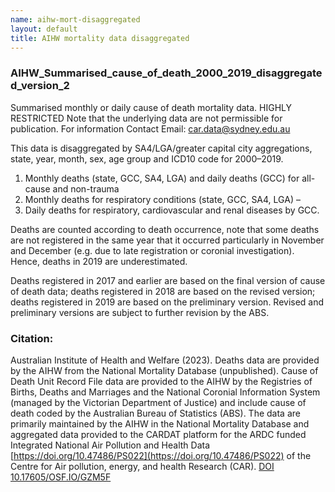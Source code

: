 ```yaml
---
name: aihw-mort-disaggregated
layout: default
title: AIHW mortality data disaggregated
---
```



### AIHW_Summarised_cause_of_death_2000_2019_disaggregated_version_2



Summarised monthly or daily cause of death mortality data. HIGHLY RESTRICTED Note that the underlying data are not permissible for publication. For information Contact Email: car.data@sydney.edu.au

This data is disaggregated by SA4/LGA/greater capital city aggregations, state, year, month, sex, age group and ICD10 code for 2000–2019.

1. Monthly deaths (state, GCC, SA4, LGA) and daily deaths (GCC) for all-cause and  non-trauma
1. Monthly deaths for respiratory conditions (state, GCC, SA4, LGA) – 
1. Daily deaths for respiratory, cardiovascular and renal diseases by GCC.


Deaths are counted according to death occurrence, note that some deaths are not registered in the same year that it occurred particularly in November and December (e.g. due to late registration or coronial investigation). Hence, deaths in 2019 are underestimated.

Deaths registered in 2017 and earlier are based on the final version of cause of death data; deaths registered in 2018 are based on the revised version; deaths registered in 2019 are based on the preliminary version. Revised and preliminary versions are subject to further revision by the ABS.

 

### Citation:

Australian Institute of Health and Welfare (2023). Deaths data are provided by the AIHW from the National Mortality Database (unpublished). Cause of Death Unit Record File data are provided to the AIHW by the Registries of Births, Deaths and Marriages and the National Coronial Information System (managed by the Victorian Department of Justice) and include cause of death coded by the Australian Bureau of Statistics (ABS). The data are primarily maintained by the AIHW in the National Mortality Database and aggregated data provided to the CARDAT platform for the ARDC funded Integrated National Air Pollution and Health Data [https://doi.org/10.47486/PS022](https://doi.org/10.47486/PS022) of the Centre for Air pollution, energy, and health Research (CAR). [DOI 10.17605/OSF.IO/GZM5F](https://doi.org/10.17605/OSF.IO/GZM5F)
